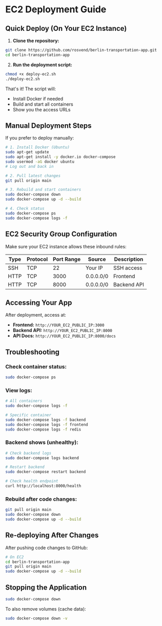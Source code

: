 # EC2 Deployment Guide

## Quick Deploy (On Your EC2 Instance)

1. **Clone the repository:**
```bash
git clone https://github.com/rosvend/berlin-transportation-app.git
cd berlin-transportation-app
```

2. **Run the deployment script:**
```bash
chmod +x deploy-ec2.sh
./deploy-ec2.sh
```

That's it! The script will:
- Install Docker if needed
- Build and start all containers
- Show you the access URLs

## Manual Deployment Steps

If you prefer to deploy manually:

```bash
# 1. Install Docker (Ubuntu)
sudo apt-get update
sudo apt-get install -y docker.io docker-compose
sudo usermod -aG docker ubuntu
# Log out and back in

# 2. Pull latest changes
git pull origin main

# 3. Rebuild and start containers
sudo docker-compose down
sudo docker-compose up -d --build

# 4. Check status
sudo docker-compose ps
sudo docker-compose logs -f
```

## EC2 Security Group Configuration

Make sure your EC2 instance allows these inbound rules:

| Type  | Protocol | Port Range | Source    | Description      |
|-------|----------|------------|-----------|------------------|
| SSH   | TCP      | 22         | Your IP   | SSH access       |
| HTTP  | TCP      | 3000       | 0.0.0.0/0 | Frontend         |
| HTTP  | TCP      | 8000       | 0.0.0.0/0 | Backend API      |

## Accessing Your App

After deployment, access at:
- **Frontend:** `http://YOUR_EC2_PUBLIC_IP:3000`
- **Backend API:** `http://YOUR_EC2_PUBLIC_IP:8000`
- **API Docs:** `http://YOUR_EC2_PUBLIC_IP:8000/docs`

## Troubleshooting

### Check container status:
```bash
sudo docker-compose ps
```

### View logs:
```bash
# All containers
sudo docker-compose logs -f

# Specific container
sudo docker-compose logs -f backend
sudo docker-compose logs -f frontend
sudo docker-compose logs -f redis
```

### Backend shows (unhealthy):
```bash
# Check backend logs
sudo docker-compose logs backend

# Restart backend
sudo docker-compose restart backend

# Check health endpoint
curl http://localhost:8000/health
```

### Rebuild after code changes:
```bash
git pull origin main
sudo docker-compose down
sudo docker-compose up -d --build
```

## Re-deploying After Changes

After pushing code changes to GitHub:

```bash
# On EC2
cd berlin-transportation-app
git pull origin main
sudo docker-compose up -d --build
```

## Stopping the Application

```bash
sudo docker-compose down
```

To also remove volumes (cache data):
```bash
sudo docker-compose down -v
```
